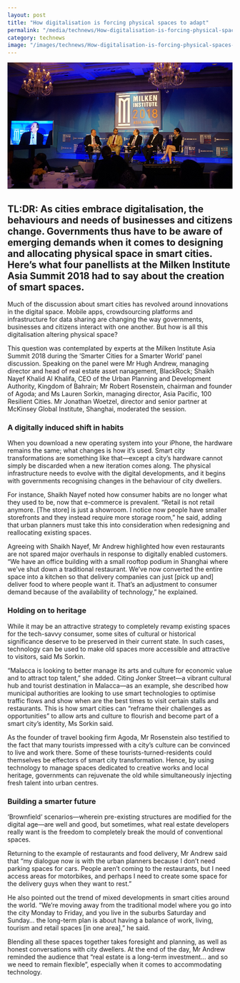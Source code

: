 ```yaml
---
layout: post
title: "How digitalisation is forcing physical spaces to adapt"
permalink: "/media/technews/How-digitalisation-is-forcing-physical-spaces-to-adapt"
category: technews
image: "/images/technews/How-digitalisation-is-forcing-physical-spaces-to-adapt.png"
---
```

![Milken Institute Asia Summit 2018 during the ‘Smarter Cities for a Smarter World’ panel discussion](/images/technews/How-digitalisation-is-forcing-physical-spaces-to-adapt.png)

TL:DR: As cities embrace digitalisation, the behaviours and needs of businesses and citizens change. Governments thus have to be aware of emerging demands when it comes to designing and allocating physical space in smart cities. Here’s what four panellists at the Milken Institute Asia Summit 2018 had to say about the creation of smart spaces.
---

Much of the discussion about smart cities has revolved around innovations in the digital space. Mobile apps, crowdsourcing platforms and infrastructure for data sharing are changing the way governments, businesses and citizens interact with one another. But how is all this digitalisation altering physical space?

This question was contemplated by experts at the Milken Institute Asia Summit 2018 during the ‘Smarter Cities for a Smarter World’ panel discussion. Speaking on the panel were Mr Hugh Andrew, managing director and head of real estate asset nanagement, BlackRock; Shaikh Nayef Khalid Al Khalifa, CEO of the Urban Planning and Development Authority, Kingdom of Bahrain; Mr Robert Rosenstein, chairman and founder of Agoda; and Ms Lauren Sorkin, managing director, Asia Pacific, 100 Resilient Cities. Mr Jonathan Woetzel, director and senior partner at McKinsey Global Institute, Shanghai, moderated the session.

### **A digitally induced shift in habits**

When you download a new operating system into your iPhone, the hardware remains the same; what changes is how it’s used. Smart city transformations are something like that—except a city’s hardware cannot simply be discarded when a new iteration comes along. The physical infrastructure needs to evolve with the digital developments, and it begins with governments recognising changes in the behaviour of city dwellers. 

For instance, Shaikh Nayef noted how consumer habits are no longer what they used to be, now that e-commerce is prevalent. “Retail is not retail anymore. [The store] is just a showroom. I notice now people have smaller storefronts and they instead require more storage room,” he said, adding that urban planners must take this into consideration when redesigning and reallocating existing spaces.

Agreeing with Shaikh Nayef, Mr Andrew highlighted how even restaurants are not spared major overhauls in response to digitally enabled customers. “We have an office building with a small rooftop podium in Shanghai where we’ve shut down a traditional restaurant. We’ve now converted the entire space into a kitchen so that delivery companies can just [pick up and] deliver food to where people want it. That’s an adjustment to consumer demand because of the availability of technology,” he explained.

### **Holding on to heritage**

While it may be an attractive strategy to completely revamp existing spaces for the tech-savvy consumer, some sites of cultural or historical significance deserve to be preserved in their current state. In such cases, technology can be used to make old spaces more accessible and attractive to visitors, said Ms Sorkin.

“Malacca is looking to better manage its arts and culture for economic value and to attract top talent,” she added. Citing Jonker Street—a vibrant cultural hub and tourist destination in Malacca—as an example, she described how municipal authorities are looking to use smart technologies to optimise traffic flows and show when are the best times to visit certain stalls and restaurants. This is how smart cities can “reframe their challenges as opportunities” to allow arts and culture to flourish and become part of a smart city’s identity, Ms Sorkin said. 

As the founder of travel booking firm Agoda, Mr Rosenstein also testified to the fact that many tourists impressed with a city’s culture can be convinced to live and work there. Some of these tourists-turned-residents could themselves be effectors of smart city transformation. Hence, by using technology to manage spaces dedicated to creative works and local heritage, governments can rejuvenate the old while simultaneously injecting fresh talent into urban centres.

### **Building a smarter future**

‘Brownfield’ scenarios—wherein pre-existing structures are modified for the digital age—are well and good, but sometimes, what real estate developers really want is the freedom to completely break the mould of conventional spaces.

Returning to the example of restaurants and food delivery, Mr Andrew said that “my dialogue now is with the urban planners because I don’t need parking spaces for cars. People aren’t coming to the restaurants, but I need access areas for motorbikes, and perhaps I need to create some space for the delivery guys when they want to rest.”

He also pointed out the trend of mixed developments in smart cities around the world. “We’re moving away from the traditional model where you go into the city Monday to Friday, and you live in the suburbs Saturday and Sunday… the long-term plan is about having a balance of work, living, tourism and retail spaces [in one area],” he said.

Blending all these spaces together takes foresight and planning, as well as honest conversations with city dwellers. At the end of the day, Mr Andrew reminded the audience that “real estate is a long-term investment… and so we need to remain flexible”, especially when it comes to accommodating technology.
